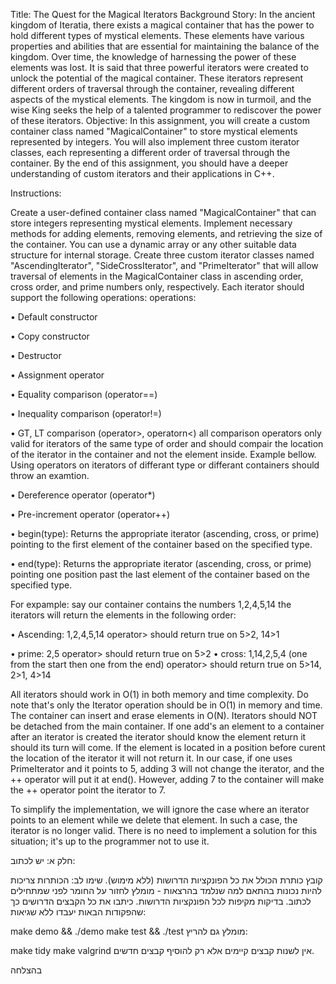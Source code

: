 Title: The Quest for the Magical Iterators
Background Story: In the ancient kingdom of Iteratia, there exists a magical container that has the power to hold different types of mystical elements. These elements have various properties and abilities that are essential for maintaining the balance of the kingdom. Over time, the knowledge of harnessing the power of these elements was lost. It is said that three powerful iterators were created to unlock the potential of the magical container. These iterators represent different orders of traversal through the container, revealing different aspects of the mystical elements. The kingdom is now in turmoil, and the wise King seeks the help of a talented programmer to rediscover the power of these iterators. Objective: In this assignment, you will create a custom container class named "MagicalContainer" to store mystical elements represented by integers. You will also implement three custom iterator classes, each representing a different order of traversal through the container. By the end of this assignment, you should have a deeper understanding of custom iterators and their applications in C++.

Instructions:

Create a user-defined container class named "MagicalContainer" that can store integers representing mystical elements. Implement necessary methods for adding elements, removing elements, and retrieving the size of the container. You can use a dynamic array or any other suitable data structure for internal storage.
Create three custom iterator classes named "AscendingIterator", "SideCrossIterator", and "PrimeIterator" that will allow traversal of elements in the MagicalContainer class in ascending order, cross order, and prime numbers only, respectively. Each iterator should support the following operations:
operations:

• Default constructor

• Copy constructor

• Destructor

• Assignment operator

• Equality comparison (operator==)

• Inequality comparison (operator!=)

• GT, LT comparison (operator>, operatorn<) all comparison operators only valid for iterators of the same type of order and should compair the location of the iterator in the container and not the element inside. Example bellow. Using operators on iterators of differant type or differant containers should throw an examtion.

• Dereference operator (operator*)

• Pre-increment operator (operator++)

• begin(type): Returns the appropriate iterator (ascending, cross, or prime) pointing to the first element of the container based on the specified type.

• end(type): Returns the appropriate iterator (ascending, cross, or prime) pointing one position past the last element of the container based on the specified type.

For expample: say our container contains the numbers 1,2,4,5,14 the iterators will return the elements in the following order:

• Ascending: 1,2,4,5,14
operator> should return true on 5>2, 14>1

• prime: 2,5 operator> should return true on 5>2 • cross: 1,14,2,5,4 (one from the start then one from the end) operator> should return true on 5>14, 2>1, 4>14

All iterators should work in O(1) in both memory and time complexity. Do note that's only the Iterator operation should be in O(1) in memory and time. The container can insert and erase elements in O(N).
Iterators should NOT be detached from the main container. If one add's an element to a container after an iterator is created the iterator should know the element return it should its turn will come. If the element is located in a position before curent the location of the iterator it will not return it. In our case, if one uses PrimeIterator and it points to 5, adding 3 will not change the iterator, and the ++ operator will put it at end(). However, adding 7 to the container will make the ++ operator point the iterator to 7.

To simplify the implementation, we will ignore the case where an iterator points to an element while we delete that element. In such a case, the iterator is no longer valid. There is no need to implement a solution for this situation; it's up to the programmer not to use it.

חלק א: יש לכתוב:

קובץ כותרת הכולל את כל הפונקציות הדרושות (ללא מימוש). שימו לב: הכותרות צריכות להיות נכונות בהתאם למה שנלמד בהרצאות - מומלץ לחזור על החומר לפני שמתחילים לכתוב.
בדיקות מקיפות לכל הפונקציות הדרושות.
כיתבו את כל הקבצים הדרושים כך שהפקודות הבאות יעבדו ללא שגיאות:

make demo && ./demo
make test && ./test
מומלץ גם להריץ:

make tidy
make valgrind
אין לשנות קבצים קיימים אלא רק להוסיף קבצים חדשים.

בהצלחה